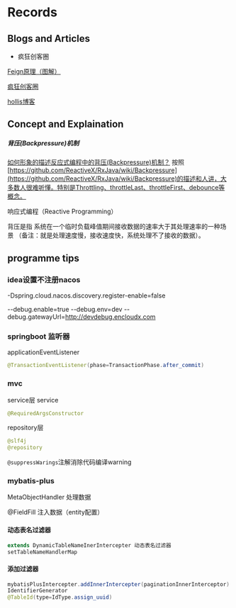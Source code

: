 # Records

## Blogs and Articles

- 疯狂创客圈

[Feign原理（图解）](https://www.cnblogs.com/crazymakercircle/p/11965726.html)

[疯狂创客圈](https://www.cnblogs.com/crazymakercircle/p/9904544.html)


[hollis博客](http://47.103.216.138/)

## Concept and Explaination

##### 背压(Backpressure)机制
[如何形象的描述反应式编程中的背压(Backpressure)机制？](https://www.zhihu.com/question/49618581)
按照[https://github.com/ReactiveX/RxJava/wiki/Backpressure](https://github.com/ReactiveX/RxJava/wiki/Backpressure)的描述和人讲，大多数人很难听懂。特别是Throttling、throttleLast、throttleFirst、debounce等概念。

响应式编程（Reactive Programming）

背压是指 系统在一个临时负载峰值期间接收数据的速率大于其处理速率的一种场景 （备注：就是处理速度慢，接收速度快，系统处理不了接收的数据）。


## programme tips

### idea设置不注册nacos
-Dspring.cloud.nacos.discovery.register-enable=false

--debug.enable=true --debug.env=dev --debug.gatewayUrl=http://devdebug.encloudx.com

### springboot 监听器

applicationEventListener
```java
@TransactionEventListener(phase=TransactionPhase.after_commit)
```

### mvc
service层  service
```java
@RequiredArgsConstructor
```

repository层
```java
@slf4j
@repository
```

`@suppressWarings`注解消除代码编译warning

### mybatis-plus

MetaObjectHandler 处理数据

@FieldFill  注入数据（entity配置）

#### 动态表名过滤器
```java
extends DynamicTableNameInerIntercepter 动态表名过滤器
setTableNameHandlerMap
```

#### 添加过滤器
```java
mybatisPlusIntercepter.addInnerIntercepter(paginationInnerInterceptor)
IdentifierGenerator
@TableId(type=IdType.assign_uuid)
```
